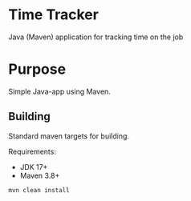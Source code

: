 # Time Tracker

Java (Maven) application for tracking time on the job

# Purpose

Simple Java-app using Maven.

## Building

Standard maven targets for building.

Requirements:

* JDK 17+
* Maven 3.8+

```bash
mvn clean install
```
